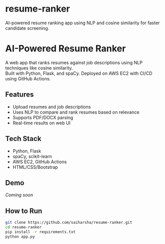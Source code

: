 # resume-ranker
AI-powered resume ranking app using NLP and cosine similarity for faster candidate screening.
# AI-Powered Resume Ranker

A web app that ranks resumes against job descriptions using NLP techniques like cosine similarity.  
Built with Python, Flask, and spaCy. Deployed on AWS EC2 with CI/CD using GitHub Actions.

## Features
- Upload resumes and job descriptions
- Uses NLP to compare and rank resumes based on relevance
- Supports PDF/DOCX parsing
- Real-time results on web UI

## Tech Stack
- Python, Flask
- spaCy, scikit-learn
- AWS EC2, GitHub Actions
- HTML/CSS/Bootstrap

## Demo
_Coming soon_

## How to Run
```bash
git clone https://github.com/saiharsha/resume-ranker.git
cd resume-ranker
pip install -r requirements.txt
python app.py

